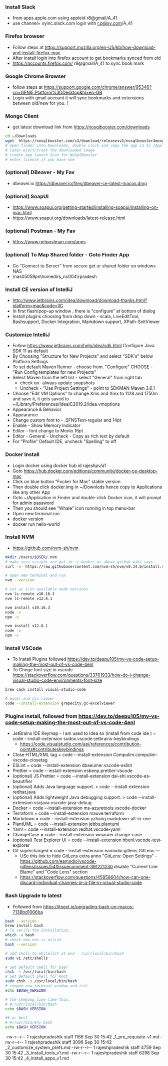 ### Install Slack 
* from apps.apple.com using appleid r8@gmail/A_41
* use channel= xyinc.slack.com login with r.p@xy.com/A_41

### Firefox browser
* Follow steps at https://support.mozilla.org/en-US/kb/how-download-and-install-firefox-mac
* After install login into firefox account to get bookmarks synced from old
* https://accounts.firefox.com/ r8@gmail/A_41 to sync book mark

### Google Chrome Browser
* follow steps at https://support.google.com/chrome/answer/95346?co=GENIE.Platform%3DDesktop&hl=en-GB
* Login with gmail account it will sync bookmarks and extensions between old/new for you. !

### Mongo Client 
* get latest download link from https://nosqlbooster.com/downloads
```bash
cd ~/Downloads
wget  https://nosqlbooster.com/s3/download/releasesv5/nosqlbooster4mongo-5.1.14.dmg
# open finder into Downloads, double click and copy the app in to /Applications
# later eject/trash the downloaded image
# create app launch Icon for NoSqlBooster
# enter license if you have one
```

### (optional) DBeaver - My Fav
* dbeaver.io https://dbeaver.io/files/dbeaver-ce-latest-macos.dmg

### (optional) SoapUI
* https://www.soapui.org/getting-started/installing-soapui/installing-on-mac.html
* https://www.soapui.org/downloads/latest-release.html

### (optional) Postman - My Fav
* https://www.getpostman.com/apps

### (optional) To Map Shared folder - Goto Finder App
* Go “Gonnect to Server” from secure get ur shared folder on windows NAS
* \\nas05059pn\homedirs_nc004\rpradesh

### Install CE version of IntelliJ
* http://www.jetbrains.com/idea/download/download-thanks.html?platform=mac&code=IIC
* In first flash/pop-up window , there is "configure" at bottom of dialog
* Install plugins choosing from drop down - scala, LiveEditTool, Bashsupport, Docker Integration, Markdown support, XPath-SxltViewer

### Customize IntelliJ
* Follow https://www.jetbrains.com/help/idea/sdk.html Configure Java SDK 11 as default
* By Choosing "Structure for New Projects" and select "SDK's" below Platform Settings
* To set default Maven Runner - choose from. "Configure" CHOOSE - "Run Config templates for new Projects"
* Select Maven from the left list - select "General" from right tab
  * check on- always update snapshots
  * Uncheck - "Use Project Settings" - point to SDKMAN Maven 3.6.1
* Choose "Edit VM Options" to change Xms and Xmx to 1128 and 1750m and save it, it gets saved to ~/Library/Preferences/IdeaIC2019.2/idea.vmoptions
* Appearance & Behavior
* Appearance 
* Change custom font to - .SFNSText-regular and 14pt
* Enable - Show Memory Indicator
* Editor - font change to Menlo 16pt
* Editor - General - Uncheck - Copy as rich text by default
* For "Profile" Default IDE, uncheck "Spelling" to off

### Docker Install
* Login docker using docker hub id rajeshpv/a1
* Goto https://hub.docker.com/editions/community/docker-ce-desktop-mac
* Click on blue button "Focker for Mac" stable version
* Then double click docker.img in ~/Downlods hence copy to Applications like any other App
* Goto ~/Application in Finder and double-click Docker icon, it will prompt for admin password
* Then you should see "Whale" icon running in top menu-bar
* Open new terminal run 
* docker version
* docker run hello-world

### Install NVM
* https://github.com/nvm-sh/nvm

```bash
mkdir /Users/$USER/.nvm
# make sure scripts are put in ~/.bashrc as above github wiki says
curl -o- https://raw.githubusercontent.com/nvm-sh/nvm/v0.34.0/install.sh | bash

# open new terminal and run 
nvm --version

# Let us list available node versions
nvm ls-remote v10.16.3
nvm ls-remote v12.8.1

nvm install v10.16.3
node -v
npm -v

nvm install v12.8.1
node -v
npm -v

```

### Install VSCode
* To Install Plugins followed https://dev.to/deepu105/my-vs-code-setup-making-the-most-out-of-vs-code-4enl
* To Chnge font size in vscode https://stackoverflow.com/questions/33701933/how-do-i-change-visual-studio-code-environments-font-size

```bash
brew cask install visual-studio-code

# excel and csv viewer
code --install-extension grapecity.gc-excelviewer
```

### Plugins install, followed from https://dev.to/deepu105/my-vs-code-setup-making-the-most-out-of-vs-code-4enl
* JetBrains IDE Keymap - I am used to Idea so (install from code ide ) = code --install-extension sudox.vscode-jetbrains-keybindings
    - https://code.visualstudio.com/api/references/contribution-points#contributeskeybindings
* Close HTML/XML tag =   code --install-extension Compulim.compulim-vscode-closetag 
* ESLint = code --install-extension dbaeumer.vscode-eslint
* Prettier = code --install-extension esbenp.prettier-vscode
* (optional) JS Prettier = code --install-extension dai-shi.vscode-es-beautifier
* (optional) Adds Java language support. > code --install-extension redhat.java
* (optional) Adds lightweight Java debugging support. > code --install-extension vscjava.vscode-java-debug
* Docker = code --install-extension ms-azuretools.vscode-docker
* Terraform = code --install-extension mauve.terraform
* Markdown = code --install-extension yzhang.markdown-all-in-one
* PlantUML = code --install-extension jebbs.plantuml
* Yaml = code --install-extension redhat.vscode-yaml
* ChangeCase = code --install-extension wmaurer.change-case
* (optional) Test Explorer UI = code --install-extension hbenl.vscode-test-explorer
* Git supercharged = code --install-extension eamodio.gitlens GitLens — 
    - USe this link to hide GitLens extra anno "GitLens: Open Settings" - https://github.com/eamodio/vscode-gitlens/issues/54#issuecomment-391221230 disable "Current Line Blame" and "Code Lens" section
    - https://stackoverflow.com/questions/45858604/how-can-one-discard-individual-changes-in-a-file-in-visual-studio-code

### Bash Upgrade to latest
* Followed from https://itnext.io/upgrading-bash-on-macos-7138bd1066ba

```bash
bash --version
brew install bash
# To verify the installation,
which -a bash
# check new one is active
bash --version

# add shell to whitelist at end - /usr/local/bin/bash
sudo vi /etc/shells

# Set Default Shell for User
chsh -s /usr/local/bin/bash
# Set Default Shell for Root
sudo chsh -s /usr/local/bin/bash
# reopen new terminal window and test
echo $BASH_VERSION

# the shebang line like this:
# #!/usr/local/bin/bash
echo $BASH_VERSION

## or best
# #!/usr/bin/env bash
echo $BASH_VERSION

``` 
-rw-r--r--   1 rajeshpradeshik  staff  1166 Sep 30 15:42 _1_pre_requisite-v1.md
-rw-r--r--   1 rajeshpradeshik  staff  3096 Sep 30 15:42 _2_customize_system_prefs.md
-rw-r--r--   1 rajeshpradeshik  staff  4759 Sep 30 15:42 _3_install_tools_v1.md
-rw-r--r--   1 rajeshpradeshik  staff  6298 Sep 30 15:42 _4_install_apps_v1.md